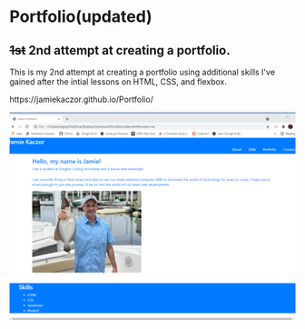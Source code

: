 # Portfolio(updated)
## ~~1st~~ 2nd attempt at creating a portfolio.
<p>This is my 2nd attempt at creating a portfolio using additional skills I've gained after the intial lessons on HTML, CSS, and flexbox.</p>
https://jamiekaczor.github.io/Portfolio/

![portfolioscreenshot](./assets/images/screenshot1.png)

